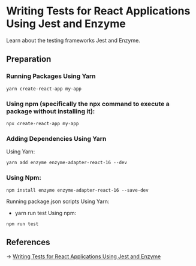# Writing Tests for React Applications Using Jest and Enzyme
Learn about the testing frameworks Jest and Enzyme.

## Preparation

### Running Packages Using Yarn
```
yarn create-react-app my-app
```

### Using npm (specifically the npx command to execute a package without installing it):
```
npx create-react-app my-app
```

### Adding Dependencies Using Yarn
Using Yarn:
```
yarn add enzyme enzyme-adapter-react-16 --dev
```

### Using Npm:
```
npm install enzyme enzyme-adapter-react-16 --save-dev
```

Running package.json scripts
Using Yarn:

* yarn run test Using npm:

```
npm run test
```

## References
→ [ Writing Tests for React Applications Using Jest and Enzyme ](https://css-tricks.com/writing-tests-for-react-applications-using-jest-and-enzyme/)
